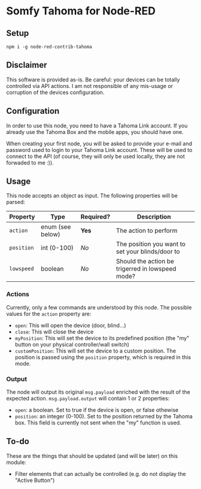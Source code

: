# Somfy Tahoma for Node-RED

## Setup

	npm i -g node-red-contrib-tahoma
	
## Disclaimer 
This software is provided as-is. Be careful: your devices can be totally controlled via API actions. I am not responsible of any mis-usage or corruption of the devices configuration.

## Configuration

In order to use this node, you need to have a Tahoma Link account. If you already use the Tahoma Box and the mobile apps, you should have one. 

When creating your first node, you will be asked to provide your e-mail and password used to login to your Tahoma Link account. These will be used to connect to the API (of course, they will only be used locally, they are not forwaded to me :)). 
	
## Usage

This node accepts an object as input. The following properties will be parsed:

| Property | Type | Required? | Description |
| -------- | ---- | --------- | ----------- |
| `action` | enum (see below) | **Yes** | The action to perform |
| `position` | int (0-100) | *No* | The position you want to set your blinds/door to |
| `lowspeed` | boolean | *No* | Should the action be trigerred in lowspeed mode? |

### Actions

Currently, only a few commands are understood by this node. The possible values for the `action` property are:

* `open`: This will open the device (door, blind...)
* `close`: This will close the device
* `myPosition`: This will set the device to its predefined position (the "my" button on your physical controller/wall switch)
* `customPosition`: This will set the device to a custom position. The position is passed using the `position` property, which is required in this mode.

### Output

The node will output its original `msg.payload` enriched with the result of the expected action. `msg.payload.output` will contain 1 or 2 properties: 

* `open`: a boolean. Set to true if the device is open, or false othewise
* `position`: an integer (0-100). Set to the position returned by the Tahoma box. This field is currently not sent when the "my" function is used.
	
## To-do

These are the things that should be updated (and will be later) on this module:

* Filter elements that can actually be controlled (e.g. do not display the "Active Button")